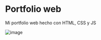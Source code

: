 
# Portfolio web

Mi portfolio web hecho con HTML, CSS y JS

<image src="public/media/capturas/githubio.png" alt="image">